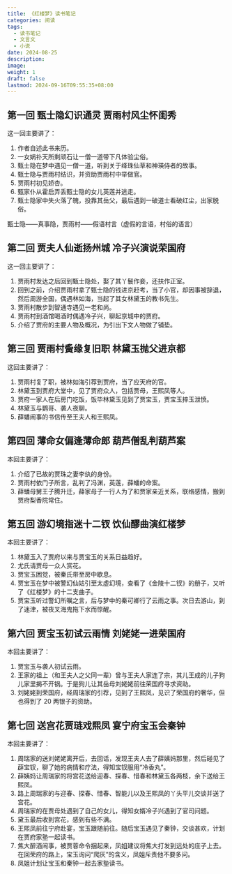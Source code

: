 ```yaml
---
title: 《红楼梦》读书笔记
categories: 阅读
tags:
  - 读书笔记
  - 文言文
  - 小说
date: 2024-08-25
description: 
image: 
weight: 1
draft: false
lastmod: 2024-09-16T09:55:35+08:00
---
```


## 第一回 甄士隐幻识通灵 贾雨村风尘怀闺秀

这一回主要讲了：
1. 作者自述此书来历。
2. 一女娲䃼天所剩顽石让一僧一道带下凡体验尘俗。
3. 甄士隐在梦中遇见一僧一道，听到关于绛珠仙草和神瑛侍者的故事。
4. 甄士隐与贾雨村结识，并资助贾雨村中举做官。
5. 贾雨村初见娇杏。
6. 甄家仆从霍启弄丢甄士隐的女儿英莲并逃走。
7. 甄士隐家中失火落了魄，投靠其岳父，最后遇到一破道士看破红尘，出家脱俗。

甄士隐——真事隐，贾雨村——假语村言（虚假的言语，村俗的语言）

## 第二回 贾夫人仙逝扬州城 冷子兴演说荣国府

这一回主要讲了：
1. 贾雨村发达之后回到甄士隐处，娶了其丫鬟作妾，还扶作正室。
2. 回到之前，介绍贾雨村拿了甄士隐的钱进京赶考，当了小官，却因事被辞退，然后周游全国，偶遇林如海，当起了其女林黛玉的教书先生。
3. 贾雨村散步到智通寺遇见一老和尚。
4. 贾雨村到酒馆喝酒时偶遇冷子兴，聊起京城中的贾府。
5. 介绍了贾府的主要人物及概况，为引出下文人物做了铺垫。

## 第三回 贾雨村夤缘复旧职 林黛玉抛父进京都  
  
这回主要讲了：  
1. 贾雨村复了职，被林如海引荐到贾府，当了应天府的官。  
2. 林黛玉到贾府大堂中，见了贾府众人，包括贾母，王熙凤等人。  
3. 贾府一家人在后房门吃饭，饭毕林黛玉见到了贾宝玉，贾宝玉摔玉泄愤。  
4. 林黛玉与鹦哥、袭人夜聊。  
5. 薛蟠闹事的书信传至王夫人和王熙凤。

## 第四回 薄命女偏逢薄命郎 葫芦僧乱判葫芦案  
  
本回主要讲了：  
1. 介绍了已故的贾珠之妻李纨的身份。  
2. 贾雨村依门子所言，乱判了冯渊，英莲，薛蟠的命案。  
3. 薛蟠母舅王子腾升迁，薛家母子一行人为了和贾家亲近关系，联络感情，搬到贾府梨香院常住。

## 第五回 游幻境指迷十二钗 饮仙醪曲演红楼梦

本回主要讲了：
1. 林黛玉入了贾府以来与贾宝玉的关系日益趋好。
2. 尤氏请贾母一众人赏花。
3. 贾宝玉困觉，被秦氏带至房中歇息。
4. 贾宝玉在梦中被警幻仙姑引至太虚幻境，查看了《金陵十二钗》的册子，又听了《红楼梦》的十二支曲子。
5. 贾宝玉听过警幻所嘱之言，后与梦中的秦可卿行了云雨之事。次日去游山，到了迷津，被夜叉海鬼拖下水而惊醒。

## 第六回 贾宝玉初试云雨情 刘姥姥一进荣国府

本回主要讲了：
1. 贾宝玉与袭人初试云雨。
2. 王家的祖上（和王夫人之父同一辈）曾与王夫人家连了宗，其儿王成的儿子狗儿家里揭不开锅。于是狗儿让其岳母刘姥姥前往荣国府寻求资助。
3. 刘姥姥到荣国府，经周瑞家的引荐，见到了王熙凤，见识了荣国府的奢华，但也得到了 20 两银子的资助。

## 第七回 送宫花贾琏戏熙凤 宴宁府宝玉会秦钟

本回主要讲了：
1. 周瑞家的送刘姥姥离开后，去回话，发现王夫人去了薛姨妈那里，然后碰见了薜宝钗，聊了她的病情和疗法，得知宝钗服用“冷香丸”。
2. 薛姨妈让周瑞家的将宫花送给迎春、探春、惜春和林黛玉各两枝，余下送给王熙凤。
3. 路上周瑞家的与迎春、探春、惜春、智能儿以及王熙凤的丫头平儿交谈并送了宫花。
4. 周瑞家的在贾母处遇到了自己的女儿，得知女婿冷子兴遇到了官司问题。
5. 黛玉最后收到宫花，感到有些不满。
6. 王熙凤前往宁府赴宴，宝玉跟随前往。随后宝玉遇见了秦钟，交谈甚欢，计划在贾府家塾一起读书。
7. 焦大醉酒闹事，被贾蓉命令捆起来，凤姐建议将焦大打发到远处的庄子上去。在回荣府的路上，宝玉询问“爬灰”的含义，凤姐斥责他不要多问。
8. 凤姐计划让宝玉和秦钟一起去家塾读书。